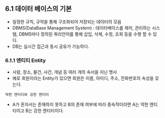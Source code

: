 ## 6.1 데이터 베이스의 기본

- 일정한 규칙, 규약을 통해 구조화되어 저장되는 데이터의 모음
- DBMS(DataBase Management System) : 데이터베이스를 제어, 관리하는 시스템, DBMS마다 정의된 쿼리언어를 통해 삽입, 삭제, 수정, 조회 등을 수행 할 수 있다.
- DB는 실시간 접근과 동시 공유가 가능하다.


### 6.1.1 엔티티 Entity
- 사람, 장소, 물건, 사건, 개념 등 여러 개의 속서을 지닌 명사
- 예로 회원이라는 Entity가 있으면 회원은 이름, 아이디, 주소, 전화번호의 속성을 갖는다.

`약한 엔티티와 강한 엔티티`
- A가 혼자서는 존재하지 못하고 B의 존재 여부에 따라 종속적이라면 A는 약한 엔티티이고 B는 강한 엔티티이다. 
